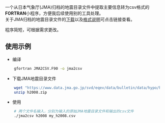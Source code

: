 一个从日本气象厅(JMA)归档的地震目录文件中提取主要信息转为csv格式的**FORTRAN**小程序，方便我后续使用别的工具处理。  
关于JMA归档的地震目录文件的[下载](https://www.data.jma.go.jp/svd/eqev/data/bulletin/hypo_e.html)以及[格式说明](https://www.data.jma.go.jp/svd/eqev/data/bulletin/data/format/hypfmt_e.html)可点击链接查看。  

程序简短，可根据需求更改。

## 使用示例

+ 编译 

``` bash 
    gfortran JMA2CSV.F90 -o jma2csv
```

+ 下载JMA地震目录文件
``` bash
    wget "https://www.data.jma.go.jp/svd/eqev/data/bulletin/data/hypo/h2008.zip"
    unzip h2008.zip
```

+ 使用

``` bash 
    # 两个文件名输入，分别为输入的原始JMA地震目录文件和输出的csv文件
    ./jma2csv h2008 my_h2008.csv
```